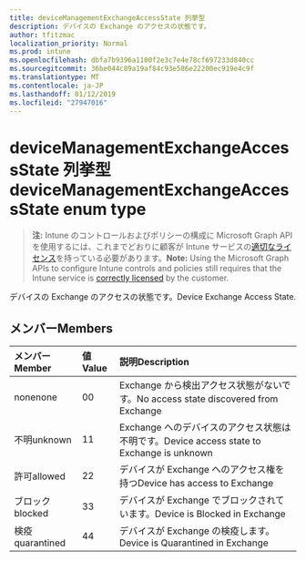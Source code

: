 ```yaml
---
title: deviceManagementExchangeAccessState 列挙型
description: デバイスの Exchange のアクセスの状態です。
author: tfitzmac
localization_priority: Normal
ms.prod: intune
ms.openlocfilehash: dbfa7b9396a1100f2e3c7e4e78cf697233d840cc
ms.sourcegitcommit: 36be044c89a19af84c93e586e22200ec919e4c9f
ms.translationtype: MT
ms.contentlocale: ja-JP
ms.lasthandoff: 01/12/2019
ms.locfileid: "27947016"
---
```

# <a name="devicemanagementexchangeaccessstate-enum-type"></a><span data-ttu-id="2e728-103">deviceManagementExchangeAccessState 列挙型</span><span class="sxs-lookup"><span data-stu-id="2e728-103">deviceManagementExchangeAccessState enum type</span></span>

> <span data-ttu-id="2e728-104">**注:** Intune のコントロールおよびポリシーの構成に Microsoft Graph API を使用するには、これまでどおりに顧客が Intune サービスの[適切なライセンス](https://go.microsoft.com/fwlink/?linkid=839381)を持っている必要があります。</span><span class="sxs-lookup"><span data-stu-id="2e728-104">**Note:** Using the Microsoft Graph APIs to configure Intune controls and policies still requires that the Intune service is [correctly licensed](https://go.microsoft.com/fwlink/?linkid=839381) by the customer.</span></span>

<span data-ttu-id="2e728-105">デバイスの Exchange のアクセスの状態です。</span><span class="sxs-lookup"><span data-stu-id="2e728-105">Device Exchange Access State.</span></span>
## <a name="members"></a><span data-ttu-id="2e728-106">メンバー</span><span class="sxs-lookup"><span data-stu-id="2e728-106">Members</span></span>
|<span data-ttu-id="2e728-107">メンバー</span><span class="sxs-lookup"><span data-stu-id="2e728-107">Member</span></span>|<span data-ttu-id="2e728-108">値</span><span class="sxs-lookup"><span data-stu-id="2e728-108">Value</span></span>|<span data-ttu-id="2e728-109">説明</span><span class="sxs-lookup"><span data-stu-id="2e728-109">Description</span></span>|
|:---|:---|:---|
|<span data-ttu-id="2e728-110">none</span><span class="sxs-lookup"><span data-stu-id="2e728-110">none</span></span>|<span data-ttu-id="2e728-111">0</span><span class="sxs-lookup"><span data-stu-id="2e728-111">0</span></span>|<span data-ttu-id="2e728-112">Exchange から検出アクセス状態がないです。</span><span class="sxs-lookup"><span data-stu-id="2e728-112">No access state discovered from Exchange</span></span>|
|<span data-ttu-id="2e728-113">不明</span><span class="sxs-lookup"><span data-stu-id="2e728-113">unknown</span></span>|<span data-ttu-id="2e728-114">1</span><span class="sxs-lookup"><span data-stu-id="2e728-114">1</span></span>|<span data-ttu-id="2e728-115">Exchange へのデバイスのアクセス状態は不明です。</span><span class="sxs-lookup"><span data-stu-id="2e728-115">Device access state to Exchange is unknown</span></span>|
|<span data-ttu-id="2e728-116">許可</span><span class="sxs-lookup"><span data-stu-id="2e728-116">allowed</span></span>|<span data-ttu-id="2e728-117">2</span><span class="sxs-lookup"><span data-stu-id="2e728-117">2</span></span>|<span data-ttu-id="2e728-118">デバイスが Exchange へのアクセス権を持つ</span><span class="sxs-lookup"><span data-stu-id="2e728-118">Device has access to Exchange</span></span>|
|<span data-ttu-id="2e728-119">ブロック</span><span class="sxs-lookup"><span data-stu-id="2e728-119">blocked</span></span>|<span data-ttu-id="2e728-120">3</span><span class="sxs-lookup"><span data-stu-id="2e728-120">3</span></span>|<span data-ttu-id="2e728-121">デバイスが Exchange でブロックされています。</span><span class="sxs-lookup"><span data-stu-id="2e728-121">Device is Blocked in Exchange</span></span>|
|<span data-ttu-id="2e728-122">検疫</span><span class="sxs-lookup"><span data-stu-id="2e728-122">quarantined</span></span>|<span data-ttu-id="2e728-123">4</span><span class="sxs-lookup"><span data-stu-id="2e728-123">4</span></span>|<span data-ttu-id="2e728-124">デバイスが Exchange の検疫します。</span><span class="sxs-lookup"><span data-stu-id="2e728-124">Device is Quarantined in Exchange</span></span>|




